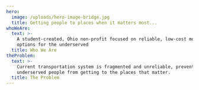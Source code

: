 ```yaml
---
hero:
  image: /uploads/hero-image-bridge.jpg
  title: Getting people to places when it matters most...
whoWeAre:
  text: >-
    A student-created, Ohio non-profit focused on reliable, low-cost mobility
    options for the underserved
  title: Who We Are
theProblem:
  text: >-
    Current transportation system is fragmented and unreliable, preventing
    underserved people from getting to the places that matter.
  title: The Problem
---
```


